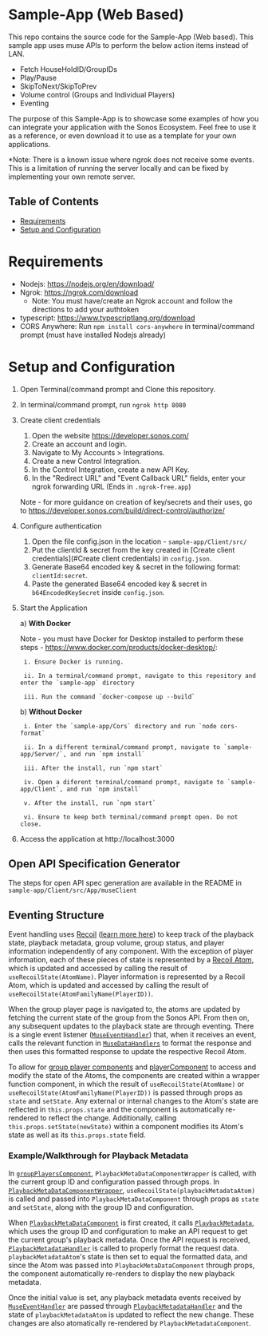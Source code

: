 # Sample-App (Web Based)

This repo contains the source code for the Sample-App (Web based). This sample app uses muse APIs to perform the below action items instead of LAN.

- Fetch HouseHoldID/GroupIDs
- Play/Pause 
- SkipToNext/SkipToPrev
- Volume control (Groups and Individual Players)
- Eventing

The purpose of this Sample-App is to showcase some examples of how you can integrate your application with the Sonos Ecosystem. Feel free to use it as a reference, or even
download it to use as a template for your own applications.

*Note: There is a known issue where ngrok does not receive some events. This is a limitation of running the server locally and can be fixed by implementing your own remote server.


## Table of Contents

- [Requirements](#requirements)
- [Setup and Configuration](#setup-and-configuration)

# Requirements

- Nodejs: https://nodejs.org/en/download/
- Ngrok: https://ngrok.com/download
	- Note: You must have/create an Ngrok account and follow the directions to add your authtoken
- typescript: https://www.typescriptlang.org/download
- CORS Anywhere: Run `npm install cors-anywhere` in terminal/command prompt (must have installed Nodejs already)

# Setup and Configuration
1. Open Terminal/command prompt and Clone this repository.
2. In terminal/command prompt, run `ngrok http 8080`
3. Create client credentials
   1. Open the website https://developer.sonos.com/
   2. Create an account and login.
   3. Navigate to My Accounts > Integrations.
   4. Create a new Control Integration. 
   5. In the Control Integration, create a new API Key.
   6. In the "Redirect URL" and "Event Callback URL" fields, enter your ngrok forwarding URL (Ends in `.ngrok-free.app`)
	
   Note - for more guidance on creation of key/secrets and their uses, go to https://developer.sonos.com/build/direct-control/authorize/
4. Configure authentication
   1. Open the file config.json in the location - `sample-app/Client/src/`
   2. Put the clientId & secret from the key created in [Create client credentials](#Create client credentials) in `config.json`.
   3. Generate Base64 encoded key & secret in the following format: `clientId:secret`.
   4. Paste the generated Base64 encoded key & secret in `b64EncodedKeySecret` inside `config.json`.
5. Start the Application

   a) **With Docker**
  
    Note - you must have Docker for Desktop installed to perform these steps  - https://www.docker.com/products/docker-desktop/:

      	i. Ensure Docker is running.

      	ii. In a terminal/command prompt, navigate to this repository and enter the `sample-app` directory

      	iii. Run the command `docker-compose up --build`


   b) **Without Docker**
   
	  	i. Enter the `sample-app/Cors` directory and run `node cors-format`  

	  	ii. In a different terminal/command prompt, navigate to `sample-app/Server/`, and run `npm install`
	  
	  	iii. After the install, run `npm start`

	  	iv. Open a diferent terminal/command prompt, navigate to `sample-app/Client`, and run `npm install`

	  	v. After the install, run `npm start`

	  	vi. Ensure to keep both terminal/command prompt open. Do not close.

6. Access the application at http://localhost:3000

## Open API Specification Generator
The steps for open API spec generation are available in the README in `sample-app/Client/src/App/museClient`

## Eventing Structure
Event handling uses [Recoil](https://recoiljs.org/) ([learn more here](https://recoiljs.org/docs/introduction/core-concepts)) to keep track of the playback state, playback metadata, 
group volume, group status, and player information independently of any component. With the exception of player information, each of these pieces of state is represented by a [Recoil Atom](sample-app/Client/src/App/Recoil), which is updated and accessed by calling the result 
of `useRecoilState(AtomName)`. Player information is represented by a Recoil Atom, which is updated and accessed by calling the result of `useRecoilState(AtomFamilyName(PlayerID))`.

When the group player page is navigated to, the atoms are updated by fetching the current state of the group from the Sonos API. From then on, any 
subsequent updates to the playback state are through eventing. There is a single event listener ([`MuseEventHandler`](sample-app/Client/src/App/WebSocket/MuseEventHandler.js)) that, when it receives an event, calls the 
relevant function in [`MuseDataHandlers`](sample-app/Client/src/App/MuseDataHandlers) to format the response and then uses this formatted response to update the respective Recoil Atom.

To allow for [group player components](sample-app/Client/src/App/Components/GroupSubComponents) and [playerComponent](sample-app/Client/src/App/Components/playerComponent.jsx) to access and modify the state of the Atoms, the components are created within a wrapper function component, in which the 
result of `useRecoilState(AtomName)` or `useRecoilState(AtomFamilyName(PlayerID))` is passed through props as `state` and `setState`. Any external or internal changes to the Atom's state are reflected in 
`this.props.state` and the component is automatically re-rendered to reflect the change. Additionally, calling `this.props.setState(newState)` within a 
component modifies its Atom's state as well as its `this.props.state` field.

### Example/Walkthrough for Playback Metadata
In [`groupPlayersComponent`](sample-app/Client/src/App/Components/groupPlayersComponent.jsx), `PlaybackMetaDataComponentWrapper` is called, with the current
group ID and configuration passed through props. In [`PlaybackMetaDataComponentWrapper`](sample-app/Client/src/App/Components/GroupSubComponents/PlaybackMetaDataComponentWrapper.js),
`useRecoilState(playbackMetadataAtom)` is called and passed into `PlaybackMetaDataComponent` through props as `state` and `setState`, along with the group ID and configuration.

When [`PlaybackMetaDataComponent`](sample-app/Client/src/App/Components/GroupSubComponents/playbackMetaDataComponent.jsx)
is first created, it calls [`PlaybackMetadata`](sample-app/Client/src/App/ControlAPIs/playbackMetadata.js), which uses the group ID and configuration to make an API request to get the current group's
playback metadata. Once the API request is received, [`PlaybackMetadataHandler`](sample-app/Client/src/App/MuseDataHandlers/PlaybackMetadataHandler.js) is called
to properly format the request data. `playbackMetadataAtom`'s state is then set to equal the formatted data, and since the Atom was passed into `PlaybackMetaDataComponent`
through props, the component automatically re-renders to display the new playback metadata.

Once the initial value is set, any playback metadata events received by 
[`MuseEventHandler`](sample-app/Client/src/App/WebSocket/MuseEventHandler.js) are passed through [`PlaybackMetadataHandler`](sample-app/Client/src/App/MuseDataHandlers/PlaybackMetadataHandler.js)
and the state of `playbackMetadataAtom` is updated to reflect the new change. These changes are also atomatically re-rendered by `PlaybackMetadataComponent`.